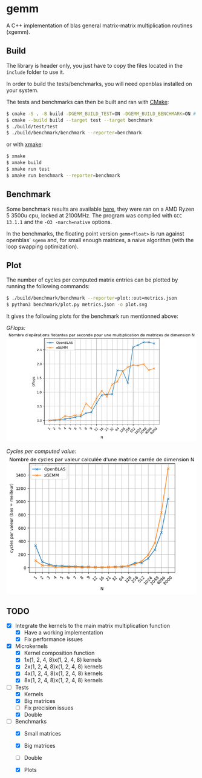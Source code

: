 # gemm

A C++ implementation of blas general matrix-matrix multiplication routines (xgemm).

## Build

The library is header only, you just have to copy the files located in the
`include` folder to use it.

In order to build the tests/benchmarks, you will need openblas installed on
your system.

The tests and benchmarks can then be built and ran with [CMake](https://cmake.org/):

```bash
$ cmake -S . -B build -DGEMM_BUILD_TEST=ON -DGEMM_BUILD_BENCHMARK=ON # -DGEMM_USE_CTEST=ON
$ cmake --build build --target test --target benchmark
$ ./build/test/test
$ ./build/benchmark/benchmark --reporter=benchmark
```

or with [xmake](https://xmake.io):

```bash
$ xmake
$ xmake build
$ xmake run test
$ xmake run benchmark --reporter=benchmark
```

## Benchmark

Some benchmark results are available [here](./benchmark/results.md), they were
ran on a AMD Ryzen 5 3500u cpu, locked at 2100MHz. The program was compiled
with `GCC 13.1.1` and the `-O3 -march=native` options.

In the benchmarks, the floating point version `gemm<float>` is run against
openblas' `sgemm` and, for small enough matrices, a naive algorithm (with the
loop swapping optimization).

## Plot

The number of cycles per computed matrix entries can be plotted by running the
following commands:

```bash
$ ./build/benchmark/benchmark --reporter=plot::out=metrics.json
$ python3 benchmark/plot.py metrics.json -o plot.svg
```

It gives the following plots for the benchmark run mentionned above:

*GFlops:*
![](./benchmark/plot_gflops.png)

*Cycles per computed value:*
![](./benchmark/plot_cpv.png)

## TODO

- [x] Integrate the kernels to the main matrix multiplication function
	- [x] Have a working implementation
	- [x] Fix performance issues
- [x] Microkernels
	- [x] Kernel composition function
	- [x] 1x(1, 2, 4, 8)x(1, 2, 4, 8) kernels
	- [x] 2x(1, 2, 4, 8)x(1, 2, 4, 8) kernels
	- [x] 4x(1, 2, 4, 8)x(1, 2, 4, 8) kernels
	- [x] 8x(1, 2, 4, 8)x(1, 2, 4, 8) kernels
- [ ] Tests
	- [x] Kernels
	- [x] Big matrices
	- [ ] Fix precision issues
	- [x] Double
- [ ] Benchmarks
	- [x] Small matrices
	- [x] Big matrices
	- [ ] Double
	- [x] Plots

